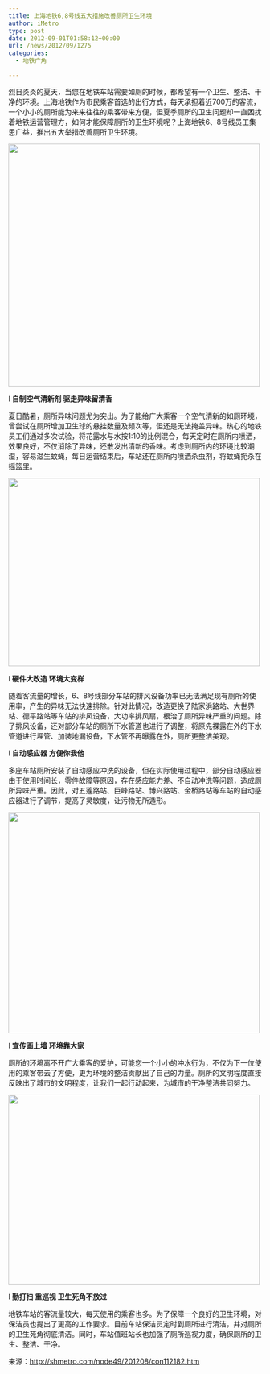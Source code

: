 ```yaml
---
title: 上海地铁6,8号线五大措施改善厕所卫生环境
author: iMetro
type: post
date: 2012-09-01T01:58:12+00:00
url: /news/2012/09/1275
categories:
  - 地铁广角

---
```

烈日炎炎的夏天，当您在地铁车站需要如厕的时候，都希望有一个卫生、整洁、干净的环境。上海地铁作为市民乘客首选的出行方式，每天承担着近700万的客流，一个小小的厕所能为来来往往的乘客带来方便，但夏季厕所的卫生问题却一直困扰着地铁运营管理方，如何才能保障厕所的卫生环境呢？上海地铁6、8号线员工集思广益，推出五大举措改善厕所卫生环境。

<img border="0" src="http://shmetro.com/node49/201208/images/img112182_0.jpg" width="500" height="482" /> 

l **自制空气清新剂 驱走异味留清香**

夏日酷暑，厕所异味问题尤为突出。为了能给广大乘客一个空气清新的如厕环境，曾尝试在厕所增加卫生球的悬挂数量及频次等，但还是无法掩盖异味。热心的地铁员工们通过多次试验，将花露水与水按1:10的比例混合，每天定时在厕所内喷洒，效果良好，不仅消除了异味，还散发出清新的香味。考虑到厕所内的环境比较潮湿，容易滋生蚊蝇，每日运营结束后，车站还在厕所内喷洒杀虫剂，将蚊蝇扼杀在摇篮里。

<img border="0" src="http://shmetro.com/node49/201208/images/img112182_1.jpg" width="500" height="374" /> 

l **硬件大改造 环境大变样**

随着客流量的增长，6、8号线部分车站的排风设备功率已无法满足现有厕所的使用率，产生的异味无法快速排除。针对此情况，改造更换了陆家浜路站、大世界站、德平路站等车站的排风设备，大功率排风扇，根治了厕所异味严重的问题。除了排风设备，还对部分车站的厕所下水管道也进行了调整，将原先裸露在外的下水管道进行埋管、加装地漏设备，下水管不再曝露在外，厕所更整洁美观。

l **自动感应器 方便你我他**

多座车站厕所安装了自动感应冲洗的设备，但在实际使用过程中，部分自动感应器由于使用时间长，零件故障等原因，存在感应能力差、不自动冲洗等问题，造成厕所异味严重。因此，对五莲路站、巨峰路站、博兴路站、金桥路站等车站的自动感应器进行了调节，提高了灵敏度，让污物无所遁形。

<img border="0" src="http://shmetro.com/node49/201208/images/img112182_2.jpg" width="500" height="439" /> 

l **宣传画上墙 环境靠大家**

厕所的环境离不开广大乘客的爱护，可能您一个小小的冲水行为，不仅为下一位使用的乘客带去了方便，更为环境的整洁贡献出了自己的力量。厕所的文明程度直接反映出了城市的文明程度，让我们一起行动起来，为城市的干净整洁共同努力。

<img border="0" src="http://shmetro.com/node49/201208/images/img112182_3.jpg" width="500" height="377" /> 

l **勤打扫 重巡视 卫生死角不放过**

地铁车站的客流量较大，每天使用的乘客也多。为了保障一个良好的卫生环境，对保洁员也提出了更高的工作要求。目前车站保洁员定时到厕所进行清洁，并对厕所的卫生死角彻底清洁。同时，车站值班站长也加强了厕所巡视力度，确保厕所的卫生、整洁、干净。

来源：<http://shmetro.com/node49/201208/con112182.htm>
